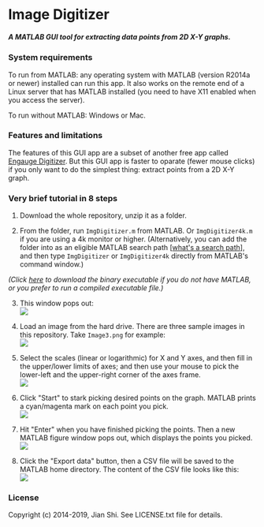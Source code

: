 # Image Digitizer

##### A MATLAB GUI tool for extracting data points from 2D X-Y graphs.

### System requirements

To run from MATLAB: any operating system with MATLAB (version R2014a or newer) installed can run this app. It also works on the remote end of a Linux server that has MATLAB installed (you need to have X11 enabled when you access the server).

To run without MATLAB: Windows or Mac.

### Features and limitations

The features of this GUI app are a subset of another free app called [Engauge Digitizer](http://markummitchell.github.io/engauge-digitizer/). But this GUI app is faster to oparate (fewer mouse clicks) if you only want to do the simplest thing: extract points from a 2D X-Y graph.

### Very brief tutorial in 8 steps

1. Download the whole repository, unzip it as a folder.

2. From the folder, run `ImgDigitizer.m` from MATLAB. Or `ImgDigitizer4k.m` if you are using a 4k monitor or higher. (Alternatively, you can add the folder into as an eligible MATLAB search path [[what's a search path](https://www.mathworks.com/help/matlab/search-path.html)], and then type `ImgDigitizer` or `ImgDigitizer4k` directly from MATLAB's command window.)

*(Click [here](https://github.com/jsh9/Image-Digitizer/releases) to download the binary executable if you do not have MATLAB, or you prefer to run a compiled executable file.)*

3. This window pops out:  
![](https://github.com/jsh9/Image-Digitizer-in-MATLAB/blob/master/screenshots/screenshot1_startup.png?raw=true)

4. Load an image from the hard drive. There are three sample images in this repository. Take `Image3.png` for example:  
![](https://github.com/jsh9/Image-Digitizer-in-MATLAB/blob/master/screenshots/screenshot2_load_image.png?raw=true)

5. Select the scales (linear or logarithmic) for X and Y axes, and then fill in the upper/lower limits of axes; and then use your mouse to pick the lower-left and the upper-right corner of the axes frame.  
![](https://github.com/jsh9/Image-Digitizer-in-MATLAB/blob/master/screenshots/screenshot3_pick_reference.png?raw=true)

6. Click "Start" to stark picking desired points on the graph. MATLAB prints a cyan/magenta mark on each point you pick.  
![](https://github.com/jsh9/Image-Digitizer-in-MATLAB/blob/master/screenshots/screenshot4_pick_points.png?raw=true)

7. Hit "Enter" when you have finished picking the points. Then a new MATLAB figure window pops out, which displays the points you picked.  
![](https://github.com/jsh9/Image-Digitizer-in-MATLAB/blob/master/screenshots/screenshot5_results.png?raw=true)

8. Click the "Export data" button, then a CSV file will be saved to the MATLAB home directory. The content of the CSV file looks like this:  
![](https://github.com/jsh9/Image-Digitizer-in-MATLAB/blob/master/screenshots/screenshot6_csv_contents.png?raw=true)

### License
Copyright (c) 2014-2019, Jian Shi. See LICENSE.txt file for details.
